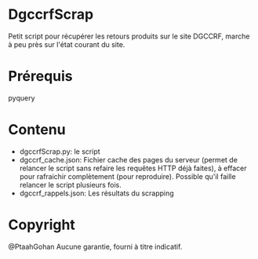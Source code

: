 # DgccrfScrap
Petit script pour récupérer les retours produits sur le site DGCCRF, marche à peu près sur l'état courant du site.

# Prérequis
pyquery

# Contenu
* dgccrfScrap.py: le script
* dgccrf_cache.json: Fichier cache des pages du serveur (permet de relancer le script sans refaire les requêtes HTTP déjà faites), à effacer pour rafraichir complètement (pour reproduire). Possible qu'il faille relancer le script plusieurs fois.
* dgccrf_rappels.json: Les résultats du scrapping

# Copyright
@PtaahGohan Aucune garantie, fourni à titre indicatif.
